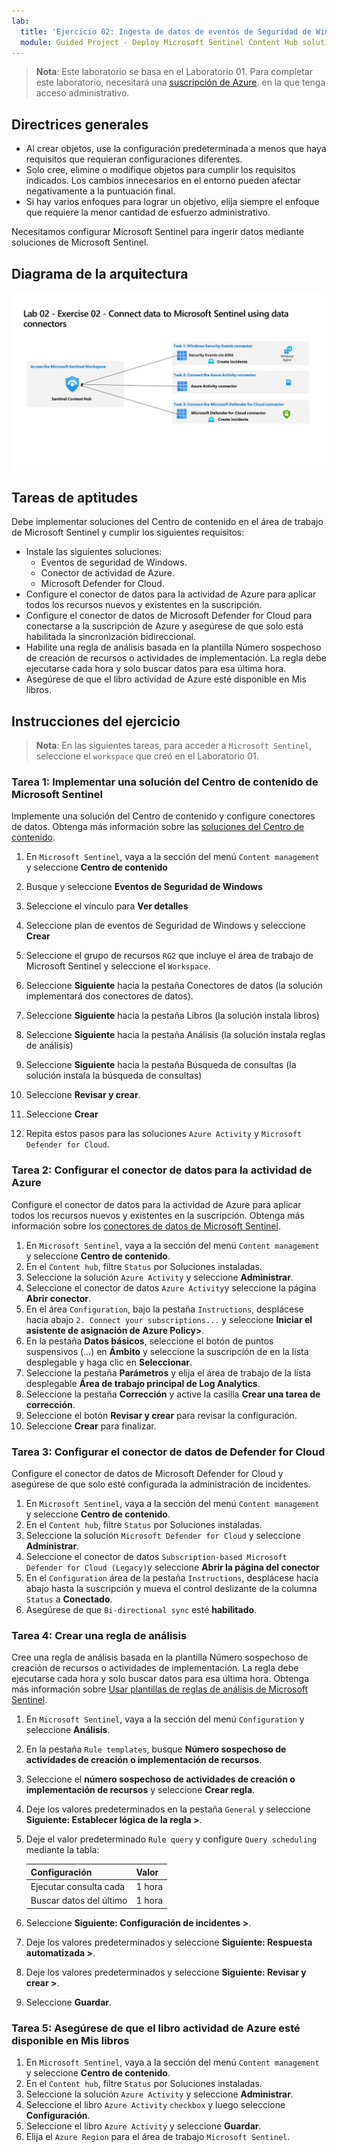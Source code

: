 ```yaml
---
lab:
  title: 'Ejercicio 02: Ingesta de datos de eventos de Seguridad de Windows'
  module: Guided Project - Deploy Microsoft Sentinel Content Hub solutions and data connectors
---
```


>**Nota**: Este laboratorio se basa en el Laboratorio 01. Para completar este laboratorio, necesitará una [suscripción de Azure](https://azure.microsoft.com/free/?azure-portal=true). en la que tenga acceso administrativo.

## Directrices generales

- Al crear objetos, use la configuración predeterminada a menos que haya requisitos que requieran configuraciones diferentes.
- Solo cree, elimine o modifique objetos para cumplir los requisitos indicados. Los cambios innecesarios en el entorno pueden afectar negativamente a la puntuación final.
- Si hay varios enfoques para lograr un objetivo, elija siempre el enfoque que requiere la menor cantidad de esfuerzo administrativo.

Necesitamos configurar Microsoft Sentinel para ingerir datos mediante soluciones de Microsoft Sentinel.

## Diagrama de la arquitectura

![Diagrama de conectores de datos del Centro de contenido](../Media/apl-5001-lab-diagrams-lab02.png)

## Tareas de aptitudes

Debe implementar soluciones del Centro de contenido en el área de trabajo de Microsoft Sentinel y cumplir los siguientes requisitos:

- Instale las siguientes soluciones:
  - Eventos de seguridad de Windows.
  - Conector de actividad de Azure.
  - Microsoft Defender for Cloud.
- Configure el conector de datos para la actividad de Azure para aplicar todos los recursos nuevos y existentes en la suscripción.
- Configure el conector de datos de Microsoft Defender for Cloud para conectarse a la suscripción de Azure y asegúrese de que solo está habilitada la sincronización bidireccional.
- Habilite una regla de análisis basada en la plantilla Número sospechoso de creación de recursos o actividades de implementación. La regla debe ejecutarse cada hora y solo buscar datos para esa última hora.
- Asegúrese de que el libro actividad de Azure esté disponible en Mis libros.

## Instrucciones del ejercicio

>**Nota**: En las siguientes tareas, para acceder a `Microsoft Sentinel`, seleccione el `workspace` que creó en el Laboratorio 01.

### Tarea 1: Implementar una solución del Centro de contenido de Microsoft Sentinel

Implemente una solución del Centro de contenido y configure conectores de datos. Obtenga más información sobre las [soluciones del Centro de contenido](https://learn.microsoft.com/azure/sentinel/sentinel-solutions).

1. En `Microsoft Sentinel`, vaya a la sección del menú `Content management` y seleccione **Centro de contenido**
1. Busque y seleccione **Eventos de Seguridad de Windows**
1. Seleccione el vínculo para **Ver detalles**
1. Seleccione plan de eventos de Seguridad de Windows y seleccione **Crear**
1. Seleccione el grupo de recursos `RG2` que incluye el área de trabajo de Microsoft Sentinel y seleccione el `Workspace`.
1. Seleccione **Siguiente** hacia la pestaña Conectores de datos (la solución implementará dos conectores de datos).
1. Seleccione **Siguiente** hacia la pestaña Libros (la solución instala libros)
1. Seleccione **Siguiente** hacia la pestaña Análisis (la solución instala reglas de análisis)
1. Seleccione **Siguiente** hacia la pestaña Búsqueda de consultas (la solución instala la búsqueda de consultas)
1. Seleccione **Revisar y crear**.
1. Seleccione **Crear**

1. Repita estos pasos para las soluciones `Azure Activity` y `Microsoft Defender for Cloud`.

### Tarea 2: Configurar el conector de datos para la actividad de Azure

Configure el conector de datos para la actividad de Azure para aplicar todos los recursos nuevos y existentes en la suscripción. Obtenga más información sobre los [conectores de datos de Microsoft Sentinel](https://learn.microsoft.com/azure/sentinel/connect-data-sources).

  1. En `Microsoft Sentinel`, vaya a la sección del menú `Content management` y seleccione **Centro de contenido**.
  1. En el `Content hub`, filtre `Status` por Soluciones instaladas.
  1. Seleccione la solución `Azure Activity` y seleccione **Administrar**.
  1. Seleccione el conector de datos `Azure Activity`y seleccione la página **Abrir conector**.
  1. En el área `Configuration`, bajo la pestaña `Instructions`, desplácese hacia abajo `2. Connect your subscriptions...` y seleccione **Iniciar el asistente de asignación de Azure Policy>**.
  1. En la pestaña **Datos básicos**, seleccione el botón de puntos suspensivos (...) en **Ámbito** y seleccione la suscripción de en la lista desplegable y haga clic en **Seleccionar**.
  1. Seleccione la pestaña **Parámetros** y elija el área de trabajo de la lista desplegable **Área de trabajo principal de Log Analytics**.
  1. Seleccione la pestaña **Corrección** y active la casilla **Crear una tarea de corrección**.
  1. Seleccione el botón **Revisar y crear** para revisar la configuración.
  1. Seleccione **Crear** para finalizar.
  
### Tarea 3: Configurar el conector de datos de Defender for Cloud

Configure el conector de datos de Microsoft Defender for Cloud y asegúrese de que solo esté configurada la administración de incidentes.

  1. En `Microsoft Sentinel`, vaya a la sección del menú `Content management` y seleccione **Centro de contenido**.
  1. En el `Content hub`, filtre `Status` por Soluciones instaladas.
  1. Seleccione la solución `Microsoft Defender for Cloud` y seleccione **Administrar**.
  1. Seleccione el conector de datos `Subscription-based Microsoft Defender for Cloud (Legacy)`y seleccione **Abrir la página del conector**
  1. En el `Configuration` área de la pestaña `Instructions`, desplácese hacia abajo hasta la suscripción y mueva el control deslizante de la columna `Status` a **Conectado**.
  1. Asegúrese de que `Bi-directional sync` esté **habilitado**.

### Tarea 4: Crear una regla de análisis

Cree una regla de análisis basada en la plantilla Número sospechoso de creación de recursos o actividades de implementación. La regla debe ejecutarse cada hora y solo buscar datos para esa última hora. Obtenga más información sobre [Usar plantillas de reglas de análisis de Microsoft Sentinel](https://learn.microsoft.com/azure/sentinel/detect-threats-built-in).

  1. En `Microsoft Sentinel`, vaya a la sección del menú `Configuration` y seleccione **Análisis**.
  1. En la pestaña `Rule templates`, busque **Número sospechoso de actividades de creación o implementación de recursos**.
  1. Seleccione el **número sospechoso de actividades de creación o implementación de recursos** y seleccione **Crear regla**.
  1. Deje los valores predeterminados en la pestaña `General` y seleccione **Siguiente: Establecer lógica de la regla >**.
  1. Deje el valor predeterminado `Rule query` y configure `Query scheduling` mediante la tabla:

     |Configuración |Valor|
     |---|---|
     |Ejecutar consulta cada|1 hora|
     |Buscar datos del último|1 hora|

  1. Seleccione **Siguiente: Configuración de incidentes >**.
  1. Deje los valores predeterminados y seleccione **Siguiente: Respuesta automatizada >**.
  1. Deje los valores predeterminados y seleccione **Siguiente: Revisar y crear >**.
  1. Seleccione **Guardar**.

### Tarea 5: Asegúrese de que el libro actividad de Azure esté disponible en Mis libros

  1. En `Microsoft Sentinel`, vaya a la sección del menú `Content management` y seleccione **Centro de contenido**.
  1. En el `Content hub`, filtre `Status` por Soluciones instaladas.
  1. Seleccione la solución `Azure Activity` y seleccione **Administrar**.
  1. Seleccione el libro `Azure Activity` `checkbox` y luego seleccione **Configuración**.
  1. Seleccione el libro `Azure Activity` y seleccione **Guardar**.
  1. Elija el `Azure Region` para el área de trabajo `Microsoft Sentinel`.  
